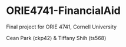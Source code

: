 # ORIE4741-FinancialAid
Final project for ORIE 4741, Cornell University

Cean Park (ckp42) & Tiffany Shih (ts568)
